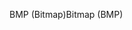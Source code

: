 <span data-ttu-id="13fc1-101">BMP (Bitmap)</span><span class="sxs-lookup"><span data-stu-id="13fc1-101">Bitmap (BMP)</span></span>